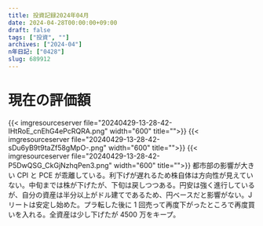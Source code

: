 ```yaml
---
title: 投資記録2024年04月
date: 2024-04-28T00:00:00+09:00
draft: false
tags: ["投資", ""]
archives: ["2024-04"]
n年日記: ["0428"]
slug: 689912
---
```


# 現在の評価額

{{< imgresourceserver file="20240429-13-28-42-IHtRoE_cnEhG4ePcRQRA.png" width="600" title="">}}
{{< imgresourceserver file="20240429-13-28-42-sDu6yB9t9taZf58gMpO-.png" width="600" title="">}}
{{< imgresourceserver file="20240429-13-28-42-P5DwQSG_CkGjNzhqPen3.png" width="600" title="">}}
都市部の影響が大きい CPI と PCE が乖離している。利下げが遅れるため株自体は方向性が見えていない。中旬までは株が下げたが、下旬は戻しつつある。円安は強く進行しているが、自分の資産は半分以上がドル建てであるため、円ベースだと影響がない。J リートは安定し始めた。プラ転した後に 1 回売って再度下がったところで再度買いを入れる。全資産は少し下げたが 4500 万をキープ。

